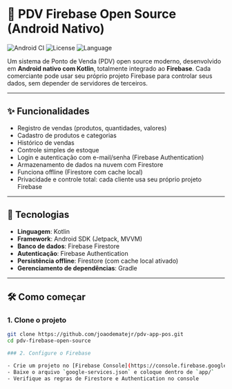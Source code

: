 # 🔖 PDV Firebase Open Source (Android Nativo)

![Android CI](https://github.com/joaodematejr/pdv-app-pos/actions/workflows/android-build.yml/badge.svg)
![License](https://img.shields.io/github/license/joaodematejr/pdv-app-pos)
![Language](https://img.shields.io/github/languages/top/joaodematejr/pdv-app-pos)

Um sistema de Ponto de Venda (PDV) open source moderno, desenvolvido em **Android nativo com Kotlin**, totalmente integrado ao **Firebase**. Cada comerciante pode usar seu próprio projeto Firebase para controlar seus dados, sem depender de servidores de terceiros.

---

## ✨ Funcionalidades

- Registro de vendas (produtos, quantidades, valores)
- Cadastro de produtos e categorias
- Histórico de vendas
- Controle simples de estoque
- Login e autenticação com e-mail/senha (Firebase Authentication)
- Armazenamento de dados na nuvem com Firestore
- Funciona offline (Firestore com cache local)
- Privacidade e controle total: cada cliente usa seu próprio projeto Firebase

---

## 🚀 Tecnologias

- **Linguagem**: Kotlin
- **Framework**: Android SDK (Jetpack, MVVM)
- **Banco de dados**: Firebase Firestore
- **Autenticação**: Firebase Authentication
- **Persistência offline**: Firestore (com cache local ativado)
- **Gerenciamento de dependências**: Gradle

---

## 🛠️ Como começar

### 1. Clone o projeto

```bash
git clone https://github.com/joaodematejr/pdv-app-pos.git
cd pdv-firebase-open-source

### 2. Configure o Firebase

- Crie um projeto no [Firebase Console](https://console.firebase.google.com/)
- Baixe o arquivo `google-services.json` e coloque dentro de `app/`
- Verifique as regras de Firestore e Authentication no console
